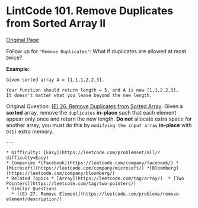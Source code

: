 # LintCode 101. Remove Duplicates from Sorted Array II

[Original Page](http://www.lintcode.com/en/problem/remove-duplicates-from-sorted-array-ii/)

Follow up for `"Remove Duplicates"`:
What if duplicates are allowed at most twice?

**Example:** 
```
Given sorted array A = [1,1,1,2,2,3],

Your function should return length = 5, and A is now [1,1,2,2,3].
It doesn't matter what you leave beyond the new length.
```
Original Question: [(E) 26. Remove Duplicates from Sorted Array](https://leetcode.com/problems/remove-duplicates-from-sorted-array/description/):
Given a **sorted** array, remove the `duplicates` **in-place** such that each element appear only once and return the new length.
**Do not** allocate extra space for another array, you must do this by `modifying the input array` **in-place** with `O(1)` extra memory.
 

```
---

* Difficulty: [Easy](https://leetcode.com/problemset/all/?difficulty=Easy)
* Companies *[Facebook](https://leetcode.com/company/facebook/) *[Microsoft](https://leetcode.com/company/microsoft/) *[Bloomberg](https://leetcode.com/company/bloomberg/)
* Related Topics * [Array](https://leetcode.com/tag/array/)  * [Two Pointers](https://leetcode.com/tag/two-pointers/)
* Similar Questions 
  * [(E) 27. Remove Element](https://leetcode.com/problems/remove-element/description/)
